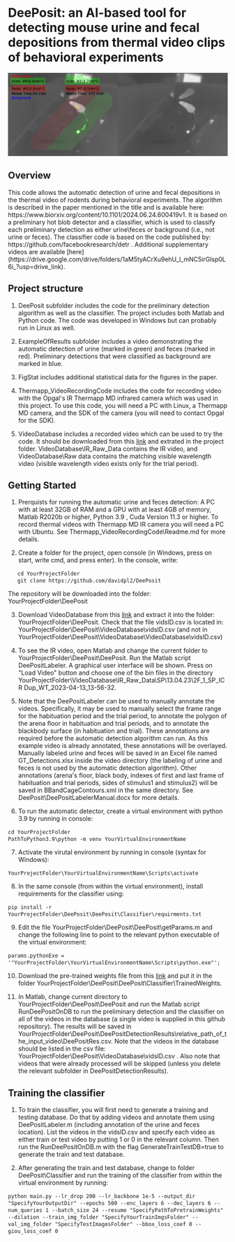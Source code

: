 <h1>DeePosit: an AI-based tool for detecting mouse urine and fecal depositions from thermal video clips of behavioral experiments</h1>
   
![DeePosit](ExampleOfResults/DeePositScreenShot.png)

<h2>Overview</h2>
This code allows the automatic detection of urine and fecal depositions in the thermal video of rodents during behavioral experiments. The algorithm is described in the paper mentioned in the title and is available here: https://www.biorxiv.org/content/10.1101/2024.06.24.600419v1.
It is based on a preliminary hot blob detector and a classifier, which is used to classify each preliminary detection as either urine\feces or background (i.e., not urine or feces). The classifier code is based on the code published by:
https://github.com/facebookresearch/detr . Additional supplementary videos are available [here](https://drive.google.com/drive/folders/1aM5tyACrXu9ehU_l_mNC5irGlsp0L6i_?usp=drive_link).
<h2>Project structure</h2>  

1. DeePosit subfolder includes the code for the preliminary detection algorithm as well as the classifier. The project includes both Matlab and Python code. The code was developed in Windows but can probably run in Linux as well.  

2. ExampleOfResults subfolder includes a video demonstrating the automatic detection of urine (marked in green) and feces (marked in red). Preliminary detections that were classified as background are marked in blue.
   
3. FigStat includes additional statistical data for the figures in the paper.
   
4. Thermapp_VideoRecordingCode includes the code for recording video with the Opgal's IR Thermapp MD infrared camera which was used in this project. To use this code, you will need a PC with Linux, a Thermapp MD camera, and the SDK of the camera (you will need to contact Opgal for the SDK).
   
5. VideoDatabase includes a recorded video which can be used to try the code. It should be downloaded from this [link](https://drive.google.com/file/d/1ICq_LorzK8Vlk3Shse2zbUK72bZrGR_6/view?usp=drive_link) and extrated in the project folder.  VideoDatabase\IR_Raw_Data contains the IR video, and VideoDatabase\Raw data contains the matching visible wavelength video (visible wavelength video exists only for the trial period).


<h2>Getting Started</h2>

1. Prerquists for running the automatic urine and feces detection: A PC with at least 32GB of RAM and a GPU with at least 4GB of memory,  Matlab R2020b or higher, Python 3.9 , Cuda Version 11.3 or higher.  To record thermal videos with Thermapp MD IR camera you will need a PC with Ubuntu. See Thermapp_VideoRecordingCode\Readme.md for more details.

2. Create a folder for the project, open console (in Windows, press on start, write cmd, and press enter). In the console, write:  

```
   cd YourProjectFolder
   git clone https://github.com/davidpl2/DeePosit
```

The repository will be downloaded into the folder: YourProjectFolder\DeePosit

3. Download VideoDatabase from this [link](https://drive.google.com/file/d/1ICq_LorzK8Vlk3Shse2zbUK72bZrGR_6/view?usp=drive_link) and extract it into the folder: YourProjectFolder\DeePosit\. Check that the file vidsID.csv is located in: YourProjectFolder\DeePosit\VideoDatabase\vidsID.csv (and not in YourProjectFolder\DeePosit\VideoDatabase\VideoDatabase\vidsID.csv)

4. To see the IR video, open Matlab and change the current folder to YourProjectFolder\DeePosit\DeePosit. Run the Matlab script DeePositLabeler. A graphical user interface will be shown. Press on "Load Video" button and choose one of the bin files in the directory YourProjectFolder\VideoDatabase\IR_Raw_Data\SP\13.04.23\2F_1_SP_ICR Dup_WT_2023-04-13_13-56-32\.
   
5. Note that the DeePositLabeler can be used to manually annotate the videos. Specifically, it may be used to manually select the frame range for the habituation period and the trial period, to annotate the polygon of the arena floor in habituation and trial periods, and to annotate the blackbody surface (in habituation and trial). These annotations are required before the automatic detection algorithm can run. As this example video is already annotated, these annotations will be overlayed. Manually labeled urine and feces will be saved in an Excel file named GT_Detections.xlsx inside the video directory (the labeling of urine and feces is not used by the automatic detection algorithm). Other annotations (arena's floor, black body, indexes of first and last frame of habituation and trial periods, sides of stimulus1 and stimulus2) will be saved in BBandCageContours.xml in the same directory. See DeePosit\DeePositLabelerManual.docx for more details.
   
6. To run the automatic detector, create a virtual environment with python 3.9 by running in console:
```
cd YourProjectFolder
PathToPython3.9\python -m venv YourVirtualEnvironmentName
```

7. Activate the virutal environment by running in console (syntax for Windows):
```
YourProjectFolder\YourVirtualEnvironmentName\Scripts\activate 
```  
8. In the same console (from within the virtual environment), install requirements for the classifier using:
```
pip install -r YourProjectFolder\DeePosit\DeePosit\Classifier\requirments.txt
```
   
9. Edit the file YourProjectFolder\DeePosit\DeePosit\getParams.m and change the following line to point to the relevant python executable of the virtual environment:
```
params.pythonExe = '"YourProjectFolder\YourVirtualEnvironmentName\Scripts\python.exe"';
```
  
10. Download the pre-trained weights file from this [link](https://drive.google.com/file/d/16qVqZz5Yz_im1quljCdQ8cLIBGlrLxOY/view?usp=drive_link) and put it in the folder YourProjectFolder\DeePosit\DeePosit\Classifier\TrainedWeights.

11. In Matlab, change current directory to YourProjectFolder\DeePosit\DeePosit and run the Matlab script RunDeePositOnDB to run the preliminary detection and the classifier on all of the videos in the database (a single video is supplied in this github repository). The results will be saved in YourProjectFolder\DeePosit\DeePositDetectionResults\relative_path_of_the_input_video\DeePositRes.csv. Note that the videos in the database should be listed in the csv file: YourProjectFolder\DeePosit\VideoDatabase\vidsID.csv . Also note that videos that were already processed will be skipped (unless you delete the relevant subfolder in DeePositDetectionResults).


<h2>Training the classifier</h2>

1. To train the classifier, you will first need to generate a training and testing database. Do that by adding videos and annotate them using DeePositLabeler.m (including annotation of the urine and feces location). List the videos in the vidsID.csv and specify each video as either train or test video by putting 1 or 0 in the relevant column. Then run the RunDeePositOnDB.m with the flag GenerateTrainTestDB=true to generate the train and test database.
   
2. After generating the train and test database, change to folder DeePosit\Classifier and run the training of the classifier from within the virtual environment by running: 

```
python main.py --lr_drop 200 --lr_backbone 1e-5 --output_dir "SpecifyYourOutputDir" --epochs 500 --enc_layers 6 --dec_layers 6 --num_queries 1 --batch_size 24 --resume "SpecifyPathToPretrainWeights" --dilation --train_img_folder "SpecifyYourTrainImgsFolder" --val_img_folder "SpecifyTestImagesFolder" --bbox_loss_coef 0 --giou_loss_coef 0
```
